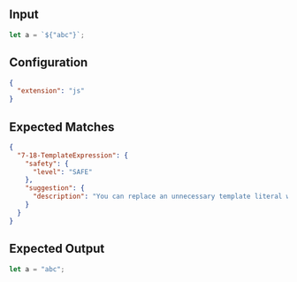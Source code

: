 
## Input
```javascript input
let a = `${"abc"}`;
```

## Configuration
```json configuration
{
  "extension": "js"
}
```

## Expected Matches
```json expected matches
{
  "7-18-TemplateExpression": {
    "safety": {
      "level": "SAFE"
    },
    "suggestion": {
      "description": "You can replace an unnecessary template literal with its inner expression."
    }
  }
}
```

## Expected Output
```javascript expected output
let a = "abc";
```
